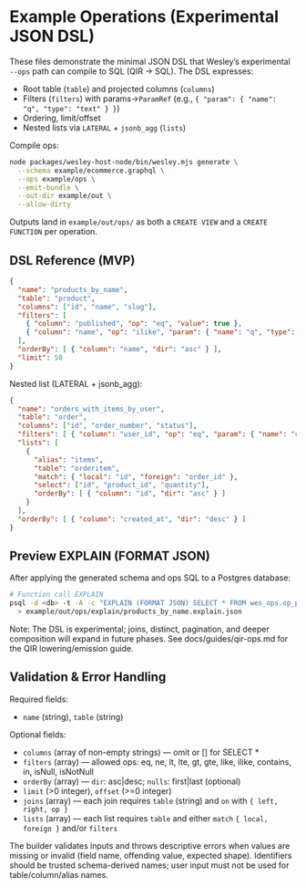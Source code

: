 # Example Operations (Experimental JSON DSL)

These files demonstrate the minimal JSON DSL that Wesley’s experimental `--ops` path can compile to SQL (QIR → SQL). The DSL expresses:

- Root table (`table`) and projected columns (`columns`)
- Filters (`filters`) with params→`ParamRef` (e.g., `{ "param": { "name": "q", "type": "text" } }`)
- Ordering, limit/offset
- Nested lists via `LATERAL` + `jsonb_agg` (`lists`)

Compile ops:

```bash
node packages/wesley-host-node/bin/wesley.mjs generate \
  --schema example/ecommerce.graphql \
  --ops example/ops \
  --emit-bundle \
  --out-dir example/out \
  --allow-dirty
```

Outputs land in `example/out/ops/` as both a `CREATE VIEW` and a `CREATE FUNCTION` per operation.

## DSL Reference (MVP)

```json
{
  "name": "products_by_name",
  "table": "product",
  "columns": ["id", "name", "slug"],
  "filters": [
    { "column": "published", "op": "eq", "value": true },
    { "column": "name", "op": "ilike", "param": { "name": "q", "type": "text" } }
  ],
  "orderBy": [ { "column": "name", "dir": "asc" } ],
  "limit": 50
}
```

Nested list (LATERAL + jsonb_agg):

```json
{
  "name": "orders_with_items_by_user",
  "table": "order",
  "columns": ["id", "order_number", "status"],
  "filters": [ { "column": "user_id", "op": "eq", "param": { "name": "user_id", "type": "uuid" } } ],
  "lists": [
    {
      "alias": "items",
      "table": "orderitem",
      "match": { "local": "id", "foreign": "order_id" },
      "select": ["id", "product_id", "quantity"],
      "orderBy": [ { "column": "id", "dir": "asc" } ]
    }
  ],
  "orderBy": [ { "column": "created_at", "dir": "desc" } ]
}
```

## Preview EXPLAIN (FORMAT JSON)

After applying the generated schema and ops SQL to a Postgres database:

```bash
# Function call EXPLAIN
psql -d <db> -t -A -c "EXPLAIN (FORMAT JSON) SELECT * FROM wes_ops.op_products_by_name('Al%')" \
  > example/out/ops/explain/products_by_name.explain.json
```

Note: The DSL is experimental; joins, distinct, pagination, and deeper composition will expand in future phases. See docs/guides/qir-ops.md for the QIR lowering/emission guide.

## Validation & Error Handling

Required fields:
- `name` (string), `table` (string)

Optional fields:
- `columns` (array of non-empty strings) — omit or [] for SELECT *
- `filters` (array) — allowed ops: eq, ne, lt, lte, gt, gte, like, ilike, contains, in, isNull, isNotNull
- `orderBy` (array) — `dir`: asc|desc; `nulls`: first|last (optional)
- `limit` (>0 integer), `offset` (>=0 integer)
- `joins` (array) — each join requires `table` (string) and `on` with `{ left, right, op }`
- `lists` (array) — each list requires `table` and either `match` `{ local, foreign }` and/or `filters`

The builder validates inputs and throws descriptive errors when values are missing or invalid (field name, offending value, expected shape). Identifiers should be trusted schema-derived names; user input must not be used for table/column/alias names.
